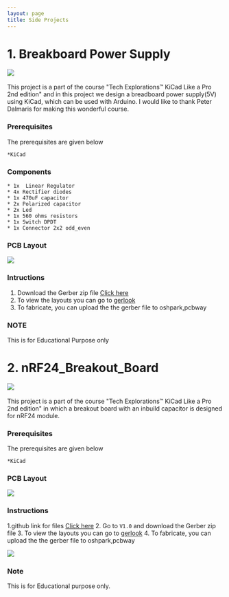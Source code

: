 ```yaml
---
layout: page
title: Side Projects
---
```


# 1. Breakboard Power Supply

 <img src="{{ 'images/gif.gif' | relative_url }}" />
 <br> <br>
This project is a part of the course "Tech Explorations™ KiCad Like a Pro 2nd edition" and in this project we design a 
breadboard power supply(5V) using KiCad, which can be used with Arduino. I would like to thank Peter Dalmaris for making this wonderful course.

### Prerequisites
The prerequisites are given below
```
*KiCad
```
### Components
```
* 1x  Linear Regulator
* 4x Rectifier diodes
* 1x 470uF capacitor
* 2x Polarized capacitor
* 2x Led 
* 1x 560 ohms resistors 
* 1x Switch DPDT 
* 1x Connector 2x2 odd_even 
```

### PCB Layout
 <img src="{{ 'images/11.png' | relative_url }}" />
 
###  Intructions 
  1. Download the Gerber zip file [Click here](https://github.com/PVSSLR/Breadboard_Power_Supply)
  2. To view the layouts you can go to [gerlook](http://gerblook.org/)
  3. To fabricate, you can upload the the gerber file to oshpark,pcbway
  
  ### NOTE 
  This is for Educational Purpose only


# 2. nRF24_Breakout_Board
 <img src="{{ 'images/3.gif' | relative_url }}" />
  <br> <br>
This project is a part of the course "Tech Explorations™ KiCad Like a Pro 2nd edition" in which a breakout board with an inbuild capacitor is designed for nRF24 module. 

### Prerequisites
The prerequisites are given below
```
*KiCad
```
### PCB Layout
 <img src="{{ 'images/2.png' | relative_url }}" />
 
###  Instructions
  1.github link for files [Click here](https://github.com/PVSSLR/nRF24_Breakout_Board)
  2. Go to ``V1.0`` and download the Gerber zip file
  3. To view the layouts you can go to [gerlook](http://gerblook.org/)
  4. To fabricate, you can upload the the gerber file to oshpark,pcbway
  
  <img src="{{ 'images/1.png' | relative_url }}" />

### Note 
This is for Educational purpose only.
